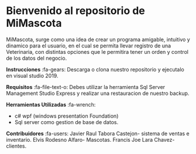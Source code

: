 # Bienvenido al repositorio de MiMascota

MiMascota, surge como una idea de crear un programa amigable, intuitivo y dinamico para el usuario, en el cual se permita llevar registro de una Veterinaria, con distintas opciones que le permitira tener un orden y control de los datos del negocio.

**Instrucciones**   :fa-gears:
Descarga o clona nuestro repositorio y ejecutalo en visual studio 2019.

**Requisitos** :fa-file-text-o:
Debes utilizar la herramienta Sql Server Management Studio Express y realizar una restauracion de nuestro backup.

**Herramientas Utilizadas** :fa-wrench:
- c# wpf (windows presentation Foundation)
- Sql server como gestion de base de datos.

**Contribuidores** :fa-users:
Javier Raul Tabora Castejon- sistema de ventas e inventario.
Elvis Rodesno Alfaro- Mascotas.
Francis Joe Lara Chavez- clientes.